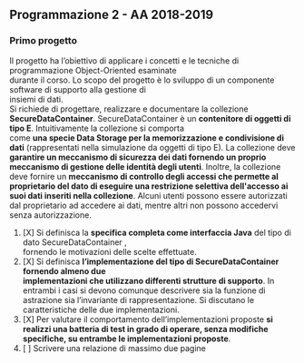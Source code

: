 ## Programmazione 2 - AA 2018-2019
### Primo progetto

Il	progetto	ha	l’obiettivo	di	applicare	i	concetti	e	le	tecniche	di	programmazione	Object-Oriented	esaminate	
durante	il	corso.	Lo	scopo	del	progetto	è	lo	sviluppo	di	un	componente	software	di	supporto	alla	gestione	di	
insiemi di	dati.	
Si	 richiede	 di	 progettare,	 realizzare	 e	 documentare	 la	 collezione **SecureDataContainer<E>**.	
SecureDataContainer<E>	 è	 un	 **contenitore	 di	 oggetti di	 tipo	 E**.	 Intuitivamente	 la collezione	 si	 comporta	
come	**una	specie	Data	Storage per	la	memorizzazione	e	condivisione	di	dati**	(rappresentati	nella	simulazione	
da	oggetti	di	tipo	E).		La	collezione	deve	**garantire	un	meccanismo	di	sicurezza	dei	dati	fornendo	un	proprio	
meccanismo di	gestione	delle	identità degli	 utenti**.	Inoltre,	la collezione deve fornire un **meccanismo di
controllo degli accessi che permette al proprietario del dato di eseguire una restrizione selettiva
dell'accesso ai suoi dati inseriti nella collezione**. Alcuni utenti possono essere autorizzati dal proprietario
ad accedere ai dati, mentre altri non possono accedervi senza autorizzazione.

1. [X] Si	definisca la	**specifica	completa	come interfaccia Java** del	 tipo	di	dato	SecureDataContainer<E>	,	
fornendo le	motivazioni delle	scelte	effettuate.
2. [X] Si	 definisca **l’implementazione	 del	 tipo	 di	 SecureDataContainer<E>	 fornendo almeno	 due	
implementazioni	 che	 utilizzano	 differenti	 strutture	 di	 supporto**.	 In	 entrambi	 i	 casi	 si devono
comunque	descrivere	sia	la	funzione	di	astrazione	sia	l’invariante	di	rappresentazione.	 Si	discutano
le	caratteristiche	delle	due	implementazioni.
3. [X] Per	 valutare	 il	 comportamento	 dell’implementazioni proposte **si	 realizzi una	 batteria	 di	 test	 in	 grado	 di operare,	senza	modifiche	specifiche,	su	entrambe	le	implementazioni	proposte**.
4. [ ] Scrivere una relazione di massimo due pagine
